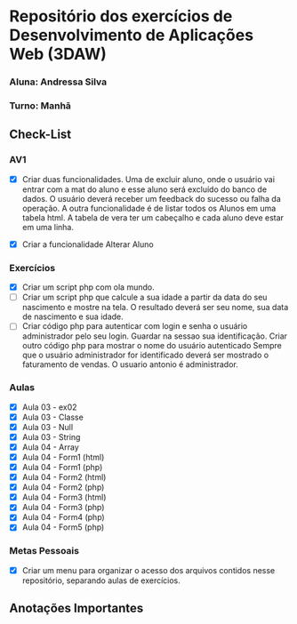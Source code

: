 # Repositório dos exercícios de Desenvolvimento de Aplicações Web (3DAW)

### Aluna: Andressa Silva
### Turno: Manhã

## Check-List

### AV1

- [x] Criar duas funcionalidades.
Uma de excluir aluno, onde o usuário vai entrar com a mat do aluno e esse aluno será excluído do banco de dados. 
O usuário deverá receber um feedback do sucesso ou falha da operação.
A outra funcionalidade é de listar todos os Alunos em uma tabela html.
A tabela de vera ter um cabeçalho e cada aluno deve estar em uma linha.

- [x] Criar a funcionalidade Alterar Aluno

### Exercícios

- [x] Criar um script php com ola mundo.
- [ ] Criar um script php que calcule a sua idade a partir da data do seu nascimento e mostre na tela. O resultado deverá ser seu nome, sua data de nascimento e sua idade.
- [ ] Criar código php para autenticar com login e senha o usuário administrador pelo seu login.
Guardar na sessao sua identificação.
Criar outro código php para mostrar o nome do usuário autenticado
Sempre que o usuário administrador for identificado deverá ser mostrado o faturamento de vendas. 
O usuario antonio é administrador.

### Aulas

- [x] Aula 03 - ex02
- [x] Aula 03 - Classe
- [x] Aula 03 - Null
- [x] Aula 03 - String
- [x] Aula 04 - Array
- [x] Aula 04 - Form1 (html)
- [x] Aula 04 - Form1 (php)
- [x] Aula 04 - Form2 (html)
- [x] Aula 04 - Form2 (php)
- [x] Aula 04 - Form3 (html)
- [x] Aula 04 - Form3 (php)
- [x] Aula 04 - Form4 (php)
- [x] Aula 04 - Form5 (php)

### Metas Pessoais

- [x] Criar um menu para organizar o acesso dos arquivos contidos nesse repositório, separando aulas de exercícios.

## Anotações Importantes
